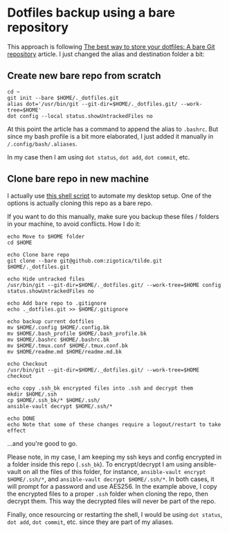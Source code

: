 # Dotfiles backup using a bare repository


This approach is following [The best way to store your dotfiles: A bare Git repository](https://www.atlassian.com/git/tutorials/dotfiles) article. I just changed the alias and destination folder a bit: 


## Create new bare repo from scratch


```
cd ~
git init --bare $HOME/._dotfiles.git
alias dot='/usr/bin/git --git-dir=$HOME/._dotfiles.git/ --work-tree=$HOME'
dot config --local status.showUntrackedFiles no
```


At this point the article has a command to append the alias to `.bashrc`. But since my bash profile is a bit more elaborated, I just added it manually in `/.config/bash/.aliases`.


In my case then I am using `dot status`, `dot add`, `dot commit`, etc. 


## Clone bare repo in new machine

I actually use [this shell script](https://github.com/zigotica/automated-desktop-setup) to automate my desktop setup. One of the options is actually cloning this repo as a bare repo.

If you want to do this manually, make sure you backup these files / folders in your machine, to avoid conflicts. How I do it: 


```
echo Move to $HOME folder
cd $HOME

echo Clone bare repo
git clone --bare git@github.com:zigotica/tilde.git $HOME/._dotfiles.git

echo Hide untracked files
/usr/bin/git --git-dir=$HOME/._dotfiles.git/ --work-tree=$HOME config status.showUntrackedFiles no

echo Add bare repo to .gitignore
echo ._dotfiles.git >> $HOME/.gitignore

echo backup current dotfiles
mv $HOME/.config $HOME/.config.bk
mv $HOME/.bash_profile $HOME/.bash_profile.bk
mv $HOME/.bashrc $HOME/.bashrc.bk
mv $HOME/.tmux.conf $HOME/.tmux.conf.bk
mv $HOME/readme.md $HOME/readme.md.bk

echo Checkout
/usr/bin/git --git-dir=$HOME/._dotfiles.git/ --work-tree=$HOME checkout

echo copy .ssh_bk encrypted files into .ssh and decrypt them
mkdir $HOME/.ssh
cp $HOME/.ssh_bk/* $HOME/.ssh/
ansible-vault decrypt $HOME/.ssh/*

echo DONE
echo Note that some of these changes require a logout/restart to take effect
```


...and you're good to go.

Please note, in my case, I am keeping my ssh keys and config encrypted in a folder inside this repo (`.ssh_bk`). To encrypt/decrypt I am using ansible-vault on all the files of this folder, for instance, `ansible-vault encrypt $HOME/.ssh/*`, and `ansible-vault decrypt $HOME/.ssh/*`. In both cases, it will prompt for a password and use AES256. In the example above, I copy the encrypted files to a proper `.ssh` folder when cloning the repo, then decrypt them. This way the decrypted files will never be part of the repo.

Finally, once resourcing or restarting the shell, I would be using `dot status`, `dot add`, `dot commit`, etc. since they are part of my aliases.
